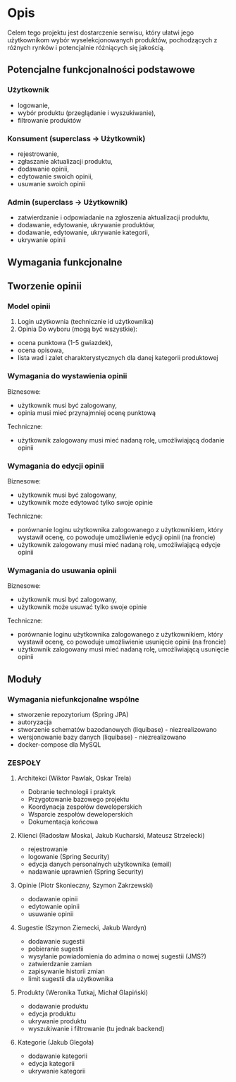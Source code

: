 # Opis

Celem tego projektu jest dostarczenie serwisu, który ułatwi jego użytkownikom wybór wyselekcjonowanych produktów, pochodzących z różnych rynków i potencjalnie różniących się jakością.

## Potencjalne funkcjonalności podstawowe

### Użytkownik

- logowanie,
- wybór produktu (przeglądanie i wyszukiwanie),
- filtrowanie produktów

### Konsument (superclass -> Użytkownik)

- rejestrowanie,
- zgłaszanie aktualizacji produktu,
- dodawanie opinii,
- edytowanie swoich opinii,
- usuwanie swoich opinii

### Admin (superclass -> Użytkownik)

- zatwierdzanie i odpowiadanie na zgłoszenia aktualizacji produktu,
- dodawanie, edytowanie, ukrywanie produktów,
- dodawanie, edytowanie, ukrywanie kategorii,
- ukrywanie opinii

## Wymagania funkcjonalne

## Tworzenie opinii

### Model opinii

1. Login użytkownia (technicznie id użytkownika)
2. Opinia
 Do wyboru (mogą być wszystkie):

- ocena punktowa (1-5 gwiazdek),
- ocena opisowa,
- lista wad i zalet charakterystycznych dla danej kategorii produktowej

### Wymagania do wystawienia opinii

Biznesowe:

- użytkownik musi być zalogowany,
- opinia musi mieć przynajmniej ocenę punktową

Techniczne:

- użytkownik zalogowany musi mieć nadaną rolę, umożliwiającą dodanie opinii

### Wymagania do edycji opinii

Biznesowe:

- użytkownik musi być zalogowany,
- użytkownik może edytować tylko swoje opinie

Techniczne:

- porównanie loginu użytkownika zalogowanego z użytkownikiem, który wystawił ocenę, co powoduje umożliwienie edycji opinii (na froncie)
- użytkownik zalogowany musi mieć nadaną rolę, umożliwiającą edycje opinii

### Wymagania do usuwania opinii

Biznesowe:

- użytkownik musi być zalogowany,
- użytkownik może usuwać tylko swoje opinie

Techniczne:

- porównanie loginu użytkownika zalogowanego z użytkownikiem, który wystawił ocenę, co powoduje umożliwienie usunięcie opinii (na froncie)
- użytkownik zalogowany musi mieć nadaną rolę, umożliwiającą usunięcie opinii

## Moduły

### Wymagania niefunkcjonalne wspólne

- stworzenie repozytorium (Spring JPA)
- autoryzacja
- stworzenie schematów bazodanowych (liquibase) - niezrealizowano 
- wersjonowanie bazy danych (liquibase) - niezrealizowano 
- docker-compose dla MySQL

### ZESPOŁY

1. Architekci (Wiktor Pawlak, Oskar Trela)
   - Dobranie technologii i praktyk
   - Przygotowanie bazowego projektu
   - Koordynacja zespołów deweloperskich
   - Wsparcie zespołów deweloperskich
   - Dokumentacja końcowa

1. Klienci (Radosław Moskal, Jakub Kucharski, Mateusz Strzelecki)

   - rejestrowanie
   - logowanie (Spring Security)
   - edycja danych personalnych użytkownika (email)
   - nadawanie uprawnień (Spring Security)

1. Opinie (Piotr Skonieczny, Szymon Zakrzewski)

   - dodawanie opinii
   - edytowanie opinii
   - usuwanie opinii

1. Sugestie (Szymon Ziemecki, Jakub Wardyn)

   - dodawanie sugestii
   - pobieranie sugestii
   - wysyłanie powiadomienia do admina o nowej sugestii (JMS?)
   - zatwierdzanie zamian
   - zapisywanie historii zmian
   - limit sugestii dla użytkownika

1. Produkty (Weronika Tutkaj, Michał Glapiński)

   - dodawanie produktu
   - edycja produktu
   - ukrywanie produktu
   - wyszukiwanie i filtrowanie (tu jednak backend)

1. Kategorie (Jakub Glegoła)

   - dodawanie kategorii
   - edycja kategorii
   - ukrywanie kategorii
